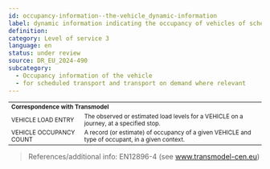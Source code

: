 ```yaml
---
id: occupancy-information--the-vehicle_dynamic-information
label: dynamic information indicating the occupancy of vehicles of scheduled and on-demand mobility services
definition:
category: Level of service 3
language: en
status: under review
source: DR_EU_2024-490
subcategory:
  - Occupancy information of the vehicle
  - for scheduled transport and transport on demand where relevant
---
```


<table style="font-size: smaller; width: 100%;">
    <tr>
        <th colspan="2" style="text-align: left;">Correspondence with Transmodel</th>
    </tr>
    <tr>
        <td>VEHICLE LOAD ENTRY</td>
        <td>The observed or estimated load levels for a VEHICLE on a journey, at a specified stop.</td>
    </tr>
    <tr>
        <td>VEHICLE OCCUPANCY COUNT</td>
        <td>A record (or estimate) of occupancy of a given VEHICLE and type of occupant, in a given context.</td>
    </tr>
</table>

>References/additional info: EN12896-4 (see www.transmodel-cen.eu)
